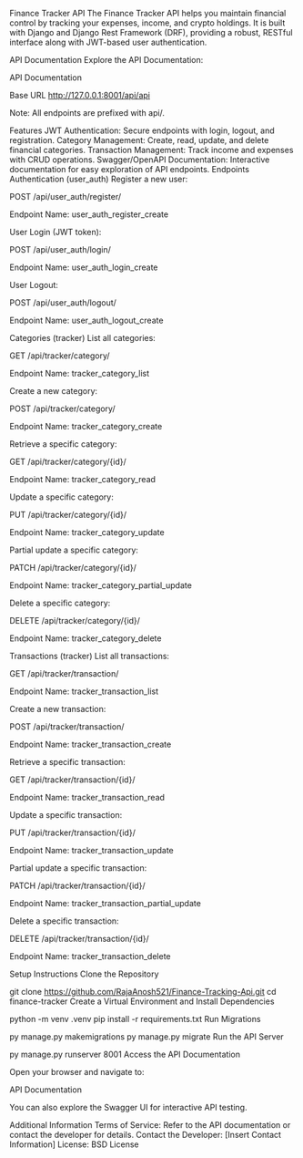 Finance Tracker API
The Finance Tracker API helps you maintain financial control by tracking your expenses, income, and crypto holdings. It is built with Django and Django Rest Framework (DRF), providing a robust, RESTful interface along with JWT-based user authentication.

API Documentation
Explore the API Documentation:

API Documentation

Base URL
http://127.0.0.1:8001/api/api

Note: All endpoints are prefixed with api/.

Features
JWT Authentication: Secure endpoints with login, logout, and registration.
Category Management: Create, read, update, and delete financial categories.
Transaction Management: Track income and expenses with CRUD operations.
Swagger/OpenAPI Documentation: Interactive documentation for easy exploration of API endpoints.
Endpoints
Authentication (user_auth)
Register a new user:

POST /api/user_auth/register/

Endpoint Name: user_auth_register_create

User Login (JWT token):

POST /api/user_auth/login/

Endpoint Name: user_auth_login_create

User Logout:

POST /api/user_auth/logout/

Endpoint Name: user_auth_logout_create

Categories (tracker)
List all categories:

GET /api/tracker/category/

Endpoint Name: tracker_category_list

Create a new category:

POST /api/tracker/category/

Endpoint Name: tracker_category_create

Retrieve a specific category:

GET /api/tracker/category/{id}/

Endpoint Name: tracker_category_read

Update a specific category:

PUT /api/tracker/category/{id}/

Endpoint Name: tracker_category_update

Partial update a specific category:

PATCH /api/tracker/category/{id}/

Endpoint Name: tracker_category_partial_update

Delete a specific category:

DELETE /api/tracker/category/{id}/

Endpoint Name: tracker_category_delete

Transactions (tracker)
List all transactions:

GET /api/tracker/transaction/

Endpoint Name: tracker_transaction_list

Create a new transaction:

POST /api/tracker/transaction/

Endpoint Name: tracker_transaction_create

Retrieve a specific transaction:

GET /api/tracker/transaction/{id}/

Endpoint Name: tracker_transaction_read

Update a specific transaction:

PUT /api/tracker/transaction/{id}/

Endpoint Name: tracker_transaction_update

Partial update a specific transaction:

PATCH /api/tracker/transaction/{id}/

Endpoint Name: tracker_transaction_partial_update

Delete a specific transaction:

DELETE /api/tracker/transaction/{id}/

Endpoint Name: tracker_transaction_delete

Setup Instructions
Clone the Repository

git clone https://github.com/RajaAnosh521/Finance-Tracking-Api.git
cd finance-tracker
Create a Virtual Environment and Install Dependencies

python -m venv .venv
pip install -r requirements.txt
Run Migrations

py manage.py makemigrations
py manage.py migrate
Run the API Server

py manage.py runserver 8001
Access the API Documentation

Open your browser and navigate to:

API Documentation

You can also explore the Swagger UI for interactive API testing.

Additional Information
Terms of Service: Refer to the API documentation or contact the developer for details.
Contact the Developer: [Insert Contact Information]
License: BSD License